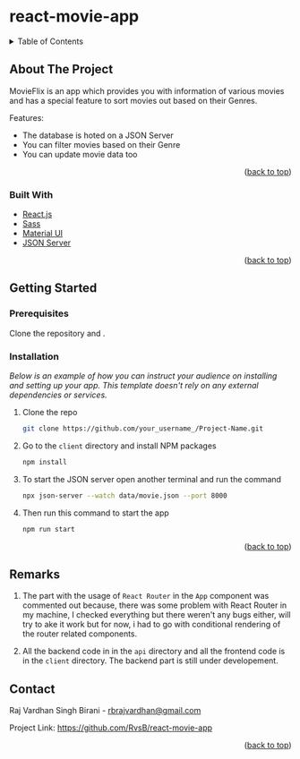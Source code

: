 # react-movie-app

<div id="top"></div>
<!--
*** Thanks for checking out the Best-README-Template. If you have a suggestion
*** that would make this better, please fork the repo and create a pull request
*** or simply open an issue with the tag "enhancement".
*** Don't forget to give the project a star!
*** Thanks again! Now go create something AMAZING! :D
-->

<!-- TABLE OF CONTENTS -->
<details>
  <summary>Table of Contents</summary>
  <ol>
    <li>
      <a href="#about-the-project">About The Project</a>
      <ul>
        <li><a href="#built-with">Built With</a></li>
      </ul>
    </li>
    <li>
      <a href="#getting-started">Getting Started</a>
      <ul>
        <li><a href="#prerequisites">Prerequisites</a></li>
        <li><a href="#installation">Installation</a></li>
      </ul>
    </li>
    <li><a href="#contact">Contact</a></li>
    <li><a href="#acknowledgments">Acknowledgments</a></li>
  </ol>
</details>

<!-- ABOUT THE PROJECT -->

## About The Project

MovieFlix is an app which provides you with information of various movies and has a special feature to sort movies out based on their Genres.

Features:

- The database is hoted on a JSON Server
- You can filter movies based on their Genre
- You can update movie data too

<p align="right">(<a href="#top">back to top</a>)</p>

### Built With

- [React.js](https://reactjs.org/)
- [Sass](https://sass-lang.com/)
- [Material UI](https://mui.com/)
- [JSON Server](https://www.npmjs.com/package/json-server)

<p align="right">(<a href="#top">back to top</a>)</p>

<!-- GETTING STARTED -->

## Getting Started

### Prerequisites

Clone the repository and .

### Installation

_Below is an example of how you can instruct your audience on installing and setting up your app. This template doesn't rely on any external dependencies or services._

1. Clone the repo
   ```sh
   git clone https://github.com/your_username_/Project-Name.git
   ```
2. Go to the `client` directory and install NPM packages
   ```sh
   npm install
   ```
3. To start the JSON server open another terminal and run the command
   ```sh
   npx json-server --watch data/movie.json --port 8000
   ```
4. Then run this command to start the app
   ```sh
   npm run start
   ```

<p align="right">(<a href="#top">back to top</a>)</p>

<!-- REMARKS -->

## Remarks

1. The part with the usage of `React Router` in the `App` component was commented out because, there was some problem with React Router in my machine, I checked everything but there weren't any bugs either, will try to ake it work but for now, i had to go with conditional rendering of the router related components.

2. All the backend code in in the `api` directory and all the frontend code is in the `client` directory. The backend part is still under developement.

<!-- CONTACT -->

## Contact

Raj Vardhan Singh Birani - rbrajvardhan@gmail.com

Project Link: https://github.com/RvsB/react-movie-app

<p align="right">(<a href="#top">back to top</a>)</p>
